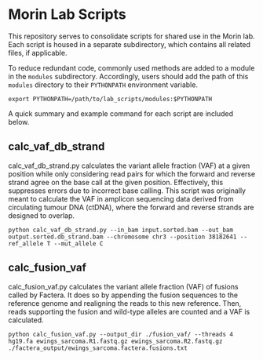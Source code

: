 Morin Lab Scripts
=================

This repository serves to consolidate scripts for shared use in the Morin lab. Each script is housed in a separate subdirectory, which contains all related files, if applicable. 

To reduce redundant code, commonly used methods are added to a module in the `modules` subdirectory. Accordingly, users should add the path of this `modules` directory to their `PYTHONPATH` environment variable. 

    export PYTHONPATH=/path/to/lab_scripts/modules:$PYTHONPATH

A quick summary and example command for each script are included below. 

calc_vaf_db_strand
------------------

calc_vaf_db_strand.py calculates the variant allele fraction (VAF) at a given position while only considering read pairs for which the forward and reverse strand agree on the base call at the given position. Effectively, this suppresses errors due to incorrect base calling. This script was originally meant to calculate the VAF in amplicon sequencing data derived from circulating tumour DNA (ctDNA), where the forward and reverse strands are designed to overlap. 

    python calc_vaf_db_strand.py --in_bam input.sorted.bam --out_bam output.sorted.db_strand.bam --chromosome chr3 --position 38182641 --ref_allele T --mut_allele C

calc_fusion_vaf
---------------

calc_fusion_vaf.py calculates the variant allele fraction (VAF) of fusions called by Factera. It does so by appending the fusion sequences to the reference genome and realigning the reads to this new reference. Then, reads supporting the fusion and wild-type alleles are counted and a VAF is calculated.

    python calc_fusion_vaf.py --output_dir ./fusion_vaf/ --threads 4 hg19.fa ewings_sarcoma.R1.fastq.gz ewings_sarcoma.R2.fastq.gz ./factera_output/ewings_sarcoma.factera.fusions.txt
